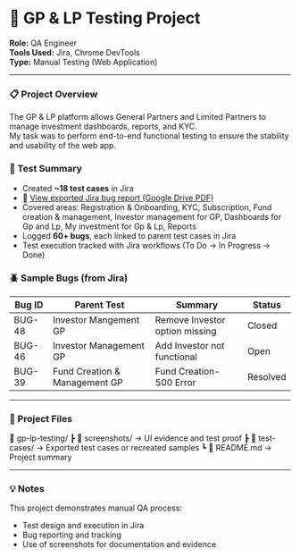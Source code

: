 # 🧪 GP & LP Testing Project

**Role:** QA Engineer  
**Tools Used:** Jira, Chrome DevTools  
**Type:** Manual Testing (Web Application)

---

### 📋 Project Overview
The GP & LP platform allows General Partners and Limited Partners to manage investment dashboards, reports, and KYC.  
My task was to perform end-to-end functional testing to ensure the stability and usability of the web app.


### 🧾 Test Summary
- Created **~18 test cases** in Jira
- 📄 [View exported Jira bug report (Google Drive PDF)]((https://drive.google.com/file/d/1GPcoF8JUltvsGBt-GTQ_9WmIzUjgtDwm/view?usp=drivesdk))
- Covered areas: Registration & Onboarding, KYC, Subscription, Fund creation & management, Investor management for GP, Dashboards for Gp and Lp, My investment for Gp & Lp, Reports  
- Logged **60+ bugs**, each linked to parent test cases in Jira  
- Test execution tracked with Jira workflows (To Do → In Progress → Done)


### 🪲 Sample Bugs (from Jira)
| Bug ID | Parent Test | Summary | Status |
|--------|--------------|----------|---------|
| BUG-48 | Investor Mangement GP |Remove Investor option missing  |  Closed  |
| BUG-46 | Investor Management GP| Add Investor not functional    |  Open    |
| BUG-39 | Fund Creation & Management GP| Fund Creation- 500 Error|  Resolved|

---

### 📂 Project Files
📁 gp-lp-testing/
┣ 📁 screenshots/ → UI evidence and test proof
┣ 📁 test-cases/ → Exported test cases or recreated samples
┗ 📄 README.md → Project summary

---

### 💡 Notes
This project demonstrates manual QA process:
- Test design and execution in Jira  
- Bug reporting and tracking  
- Use of screenshots for documentation and evidence








